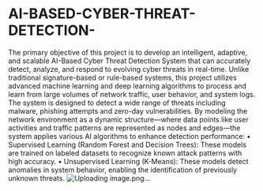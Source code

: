 # AI-BASED-CYBER-THREAT-DETECTION-
The primary objective of this project is to develop an intelligent, adaptive, and scalable AI-Based Cyber Threat Detection System that can accurately detect, analyze, and respond to evolving cyber threats in real-time. Unlike traditional signature-based or rule-based systems, this project utilizes advanced machine learning and deep learning algorithms to process and learn from large volumes of network traffic, user behavior, and system logs. The system is designed to detect a wide range of threats including malware, phishing attempts and zero-day vulnerabilities. 
By modeling the network environment as a dynamic structure—where data points like user activities and traffic patterns are represented as nodes and edges—the system applies various AI algorithms to enhance detection performance: 
•	Supervised Learning (Random Forest and Decision Trees): These models are trained on labeled datasets to recognize known attack patterns with high accuracy. 
•	Unsupervised Learning (K-Means): These models detect anomalies in system behavior, enabling the identification of previously unknown threats. 
![Uploading image.png…]()
